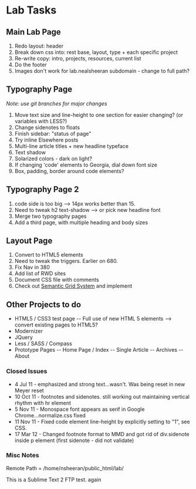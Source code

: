 # Lab Tasks

## Main Lab Page
1. Redo layout: header
3. Break down css into: rest base, layout, type + each specific project
4. Re-write copy: intro, projects, resources, current list
5. Do the footer
6. Images don't work for lab.nealsheeran subdomain - change to full path?

## Typography Page
*Note: use git branches for major changes*

1. Move text size and line-height to one section for easier changing? (or variables with LESS?)
2. Change sidenotes to floats
3. Finish sidebar: "status of page"
4. Try inline Elsewhere posts
5. Multi-line article titles + new headline typeface
6. Text shadow
7. Solarized colors - dark on light?
8. If changing 'code' elements to Georgia, dial down font size
9. Box, padding, border around code elements?

## Typography Page 2

1. code side is too big --> 14px works better than 15.
2. Need to tweak h2 text-shadow --> or pick new headline font
3. Merge two typography pages
4. Add a third page, with multiple heading and body sizes


## Layout Page
1. Convert to HTML5 elements
2. Need to tweak the triggers. Earlier on 680.
3. Fix Nav in 380
4. Add list of RWD sites
5. Document CSS file with comments
6. Check out [Semantic Grid System](http://semantic.gs/) and implement 

## Other Projects to do

- HTML5 / CSS3 test page
	-- Full use of new HTML 5 elements --> convert existing pages to HTML5?
- Modernizer
- JQuery
- Less / SASS / Compass
- Prototype Pages
	-- Home Page / Index
	-- Single Article
	-- Archives
	-- About

### Closed Issues

- 4 Jul 11 - emphasized and strong text...wasn't. Was being reset in new Meyer reset
- 10 Oct 11 - footnotes and sidenotes. still working out maintaining vertical rhythm with hr element
- 5 Nov 11 - Monospace font appears as serif in Google Chrome...normalize.css fixed
- 11 Nov 11 - Fixed code element line-height by explicitly setting to "1", see CSS.
- 17 Mar 12 - Changed footnote format to MMD and got rid of div.sidenote inside p element (first sidenote - did not validate)

### Misc Notes

Remote Path = /home/nsheeran/public_html/lab/

This is a Sublime Text 2 FTP test. again
